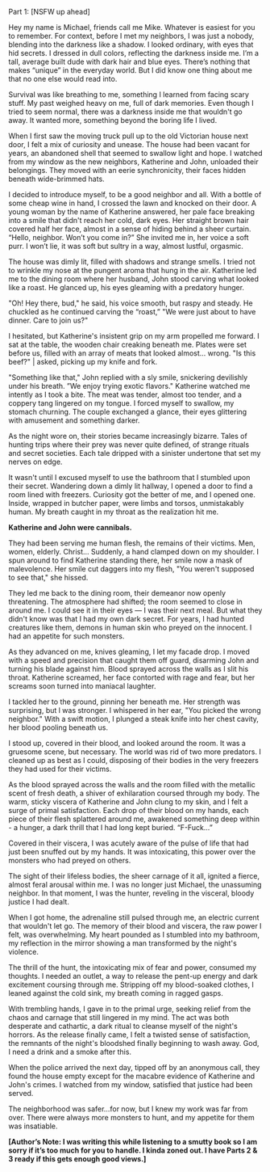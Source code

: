 Part 1: [NSFW up ahead]

Hey my name is Michael, friends call me Mike. Whatever is easiest for you to remember. For context, before I met my neighbors, I was just a nobody, blending into the darkness like a shadow. I looked ordinary, with eyes that hid secrets. I dressed in dull colors, reflecting the darkness inside me. I’m a tall, average built dude with dark hair and blue eyes. There’s nothing that makes “unique” in the everyday world. But I did know one thing about me that no one else would read into.

Survival was like breathing to me, something I learned from facing scary stuff. My past weighed heavy on me, full of dark memories. Even though I tried to seem normal, there was a darkness inside me that wouldn't go away. It wanted more, something beyond the boring life I lived.

When I first saw the moving truck pull up to the old Victorian house next door, I felt a mix of curiosity and unease. The house had been vacant for years, an abandoned shell that seemed to swallow light and hope. I watched from my window as the new neighbors, Katherine and John, unloaded their belongings. They moved with an eerie synchronicity, their faces hidden beneath wide-brimmed hats.

I decided to introduce myself, to be a good neighbor and all. With a bottle of some cheap wine in hand, I crossed the lawn and knocked on their door. A young woman by the name of Katherine answered, her pale face breaking into a smile that didn't reach her cold, dark eyes. Her straight brown hair covered half her face, almost in a sense of hiding behind a sheer curtain. “Hello, neighbor. Won’t you come in?” She invited me in, her voice a soft purr. I won’t lie, it was soft but sultry in a way, almost lustful, orgasmic.

The house was dimly lit, filled with shadows and strange smells. I tried not to wrinkle my nose at the pungent aroma that hung in the air. Katherine led me to the dining room where her husband, John stood carving what looked like a roast. He glanced up, his eyes gleaming with a predatory hunger.

"Oh! Hey there, bud," he said, his voice smooth, but raspy and steady. He chuckled as he continued carving the “roast,” "We were just about to have dinner. Care to join us?"

I hesitated, but Katherine's insistent grip on my arm propelled me forward. I sat at the table, the wooden chair creaking beneath me. Plates were set before us, filled with an array of meats that looked almost... wrong.
"Is this beef?" | asked, picking up my knife and fork.

"Something like that," John replied with a sly smile, snickering devilishly under his breath. ”We enjoy trying exotic flavors."
Katherine watched me intently as I took a bite. The meat was tender, almost too tender, and a coppery tang lingered on my tongue. I forced myself to swallow, my stomach churning. The couple exchanged a glance, their eyes glittering with amusement and something darker.

As the night wore on, their stories became increasingly bizarre. Tales of hunting trips where their prey was never quite defined, of strange rituals and secret societies. Each tale dripped with a sinister undertone that set my nerves on edge.

It wasn't until I excused myself to use the bathroom that I stumbled upon their secret. Wandering down a dimly lit hallway, I opened a door to find a room lined with freezers. Curiosity got the better of me, and I opened one. Inside, wrapped in butcher paper, were limbs and torsos, unmistakably human. My breath caught in my throat as the realization hit me.

**Katherine and John were cannibals.**

They had been serving me human flesh, the remains of their victims. Men, women, elderly. Christ… Suddenly, a hand clamped down on my shoulder. I spun around to find Katherine standing there, her smile now a mask of malevolence. Her smile cut daggers into my flesh, "You weren't supposed to see that," she hissed.

They led me back to the dining room, their demeanor now openly threatening.
The atmosphere had shifted; the room seemed to close in around me. I could see it in their eyes — I was their next meal.
But what they didn't know was that I had my own dark secret. For years, I had hunted creatures like them, demons in human skin who preyed on the innocent. I had an appetite for such monsters.

As they advanced on me, knives gleaming, I let my facade drop. I moved with a speed and precision that caught them off guard, disarming John and turning his blade against him. Blood sprayed across the walls as I slit his throat. Katherine screamed, her face contorted with rage and fear, but her screams soon turned into maniacal laughter.

I tackled her to the ground, pinning her beneath me. Her strength was surprising, but l was stronger. I whispered in her ear, "You picked the wrong neighbor." With a swift motion, I plunged a steak knife into her chest cavity, her blood pooling beneath us.

I stood up, covered in their blood, and looked around the room. It was a gruesome scene, but necessary. The world was rid of two more predators. I cleaned up as best as I could, disposing of their bodies in the very freezers they had used for their victims.

As the blood sprayed across the walls and the room filled with the metallic scent of fresh death, a shiver of exhilaration coursed through my body. The warm, sticky viscera of Katherine and John clung to my skin, and I felt a surge of primal satisfaction. Each drop of their blood on my hands, each piece of their flesh splattered around me, awakened something deep within - a hunger, a dark thrill that I had long kept buried. “F-Fuck…”

Covered in their viscera, I was acutely aware of the pulse of life that had just been snuffed out by my hands. It was intoxicating, this power over the monsters who had preyed on others.

The sight of their lifeless bodies, the sheer carnage of it all, ignited a fierce, almost feral arousal within me. I was no longer just Michael, the unassuming neighbor. In that moment, I was the hunter, reveling in the visceral, bloody justice I had dealt.

When I got home, the adrenaline still pulsed through me, an electric current that wouldn't let go. The memory of their blood and viscera, the raw power I felt, was overwhelming. My heart pounded as I stumbled into my bathroom, my reflection in the mirror showing a man transformed by the night's violence.

The thrill of the hunt, the intoxicating mix of fear and power, consumed my thoughts. I needed an outlet, a way to release the pent-up energy and dark excitement coursing through me. Stripping off my blood-soaked clothes, I leaned against the cold sink, my breath coming in ragged gasps.

With trembling hands, I gave in to the primal urge, seeking relief from the chaos and carnage that still lingered in my mind. The act was both desperate and cathartic, a dark ritual to cleanse myself of the night's horrors. As the release finally came, I felt a twisted sense of satisfaction, the remnants of the night's bloodshed finally beginning to wash away. God, I need a drink and a smoke after this.

When the police arrived the next day, tipped off by an anonymous call, they found the house empty except for the macabre evidence of Katherine and John's crimes. I watched from my window, satisfied that justice had been served.

The neighborhood was safer…for now, but I knew my work was far from over. There were always more monsters to hunt, and my appetite for them was insatiable.

**[Author’s Note: I was writing this while listening to a smutty book so I am sorry if it’s too much for you to handle. I kinda zoned out. I have Parts 2 & 3 ready if this gets enough good views.]**